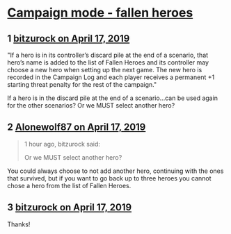 # [Campaign mode - fallen heroes](https://community.fantasyflightgames.com/topic/294083-campaign-mode-fallen-heroes/)

## 1 [bitzurock on April 17, 2019](https://community.fantasyflightgames.com/topic/294083-campaign-mode-fallen-heroes/?do=findComment&comment=3681298)

"If a hero is in its controller’s discard pile at the end of a scenario, that hero’s name is added to the list of Fallen Heroes and its controller may choose a new hero when setting up the next game. The new hero is recorded in the Campaign Log and each player receives a permanent +1 starting threat penalty for the rest of the campaign."

If a hero is in the discard pile at the end of a scenario...can be used again for the other scenarios? Or we MUST select another hero?

## 2 [Alonewolf87 on April 17, 2019](https://community.fantasyflightgames.com/topic/294083-campaign-mode-fallen-heroes/?do=findComment&comment=3681342)

> 1 hour ago, bitzurock said:
> 
> Or we MUST select another hero?

You could always choose to not add another hero, continuing with the ones that survived, but if you want to go back up to three heroes you cannot chose a hero from the list of Fallen Heroes.

## 3 [bitzurock on April 17, 2019](https://community.fantasyflightgames.com/topic/294083-campaign-mode-fallen-heroes/?do=findComment&comment=3681343)

Thanks!

